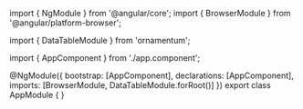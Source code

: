 import { NgModule } from '@angular/core';
import { BrowserModule } from '@angular/platform-browser';
  
import { DataTableModule } from 'ornamentum';
  
import { AppComponent } from './app.component';

@NgModule({
 bootstrap: [AppComponent],
 declarations: [AppComponent],
 imports: [BrowserModule, DataTableModule.forRoot()]
})
export class AppModule {
}
